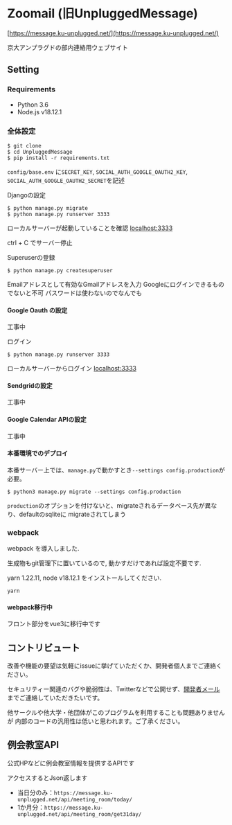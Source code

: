 # Zoomail (旧UnpluggedMessage)
[https://message.ku-unplugged.net/](https://message.ku-unplugged.net/)

京大アンプラグドの部内連絡用ウェブサイト



## Setting

### Requirements

- Python 3.6
- Node.js v18.12.1

### 全体設定

    $ git clone
    $ cd UnpluggedMessage
    $ pip install -r requirements.txt

`config/base.env` に`SECRET_KEY`, `SOCIAL_AUTH_GOOGLE_OAUTH2_KEY`, `SOCIAL_AUTH_GOOGLE_OAUTH2_SECRET`を記述

Djangoの設定

    $ python manage.py migrate
    $ python manage.py runserver 3333

ローカルサーバーが起動していることを確認
[localhost:3333](localhost:3333)

ctrl + C でサーバー停止

Superuserの登録

    $ python manage.py createsuperuser

Emailアドレスとして有効なGmailアドレスを入力
Googleにログインできるものでないと不可
パスワードは使わないのでなんでも

#### Google Oauth の設定
工事中

ログイン

    $ python manage.py runserver 3333

ローカルサーバーからログイン
[localhost:3333](localhost:3333)


#### Sendgridの設定
工事中

#### Google Calendar APIの設定
工事中

#### 本番環境でのデプロイ

本番サーバー上では、`manage.py`で動かすとき`--settings config.production`が必要。

    $ python3 manage.py migrate --settings config.production

`production`のオプションを付けないと、migrateされるデータベース先が異なり、defaultのsqliteに
migrateされてしまう


### webpack

webpack を導入しました.

生成物もgit管理下に置いているので, 動かすだけであれば設定不要です.

yarn 1.22.11, node v18.12.1 をインストールしてください. 

`yarn`

#### webpack移行中
フロント部分をvue3に移行中です


## コントリビュート
改善や機能の要望は気軽にissueに挙げていただくか、開発者個人までご連絡ください。

セキュリティー関連のバグや脆弱性は、Twitterなどで公開せず、[開発者メール](mailto:message@ku-unplugged.net)までご連絡していただきたいです。

他サークルや他大学・他団体がこのプログラムを利用することも問題ありませんが
内部のコードの汎用性は低いと思われます。ご了承ください。


## 例会教室API
公式HPなどに例会教室情報を提供するAPIです

アクセスするとJson返します

- 当日分のみ：`https://message.ku-unplugged.net/api/meeting_room/today/`
- 1か月分：`https://message.ku-unplugged.net/api/meeting_room/get31day/`


